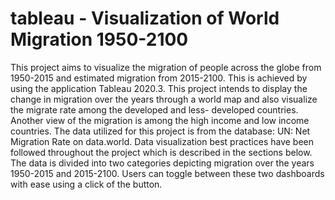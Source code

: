 # tableau - Visualization of World Migration 1950-2100

This project aims to visualize the migration of people across the globe from 1950-2015 and estimated migration from 2015-2100. This is achieved by using the application Tableau 2020.3. This project intends to display the change in migration over the years through a world map and also visualize the migrate rate among the developed and less- developed countries. Another view of the migration is among the high income and low income countries.
The data utilized for this project is from the database: UN: Net Migration Rate on data.world. Data visualization best practices have been followed throughout the project which is described in the sections below.
The data is divided into two categories depicting migration over the years 1950-2015 and 2015-2100. Users can toggle between these two dashboards with ease using a click of the button.
